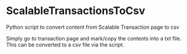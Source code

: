 # ScalableTransactionsToCsv
Python script to convert content from Scalable Transaction page to csv

Simply go to transaction page and mark/copy the contents into a txt file. This can be converted to a csv file via the script.
